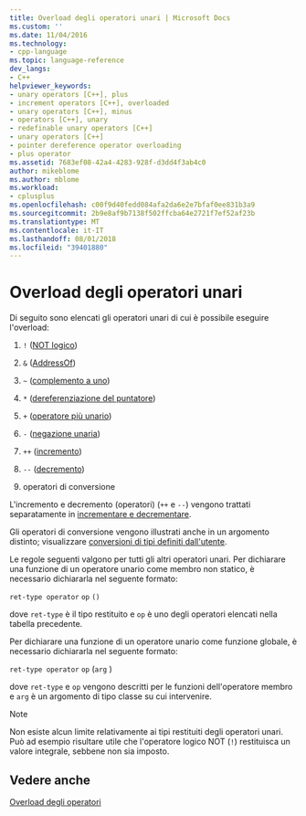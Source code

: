 ```yaml
---
title: Overload degli operatori unari | Microsoft Docs
ms.custom: ''
ms.date: 11/04/2016
ms.technology:
- cpp-language
ms.topic: language-reference
dev_langs:
- C++
helpviewer_keywords:
- unary operators [C++], plus
- increment operators [C++], overloaded
- unary operators [C++], minus
- operators [C++], unary
- redefinable unary operators [C++]
- unary operators [C++]
- pointer dereference operator overloading
- plus operator
ms.assetid: 7683ef08-42a4-4283-928f-d3dd4f3ab4c0
author: mikeblome
ms.author: mblome
ms.workload:
- cplusplus
ms.openlocfilehash: c00f9d40fedd084afa2da6e2e7bfaf0ee831b3a9
ms.sourcegitcommit: 2b9e8af9b7138f502ffcba64e2721f7ef52af23b
ms.translationtype: MT
ms.contentlocale: it-IT
ms.lasthandoff: 08/01/2018
ms.locfileid: "39401880"
---
```

# <a name="overloading-unary-operators"></a>Overload degli operatori unari
Di seguito sono elencati gli operatori unari di cui è possibile eseguire l'overload:  
  
1.  `!` ([NOT logico](../cpp/logical-negation-operator-exclpt.md))  
  
2.  `&` ([AddressOf](../cpp/address-of-operator-amp.md))  
  
3.  `~` ([complemento a uno](../cpp/one-s-complement-operator-tilde.md))  
  
4.  `*` ([dereferenziazione del puntatore](../cpp/indirection-operator-star.md))  
  
5.  `+` ([operatore più unario](../cpp/additive-operators-plus-and.md))  
  
6.  `-` ([negazione unaria](../cpp/additive-operators-plus-and.md))  
  
7.  `++` ([incremento](../cpp/prefix-increment-and-decrement-operators-increment-and-decrement.md))  
  
8.  `--` ([decremento](../cpp/prefix-increment-and-decrement-operators-increment-and-decrement.md))  
  
9. operatori di conversione  
  
 L'incremento e decremento (operatori) (`++` e `--`) vengono trattati separatamente in [incrementare e decrementare](../cpp/increment-and-decrement-operator-overloading-cpp.md).  
  
 Gli operatori di conversione vengono illustrati anche in un argomento distinto; visualizzare [conversioni di tipi definiti dall'utente](../cpp/user-defined-type-conversions-cpp.md).  
  
 Le regole seguenti valgono per tutti gli altri operatori unari. Per dichiarare una funzione di un operatore unario come membro non statico, è necessario dichiararla nel seguente formato:  
  
 `ret-type operator` `op` `()`  
  
 dove `ret-type` è il tipo restituito e `op` è uno degli operatori elencati nella tabella precedente.  
  
 Per dichiarare una funzione di un operatore unario come funzione globale, è necessario dichiararla nel seguente formato:  
  
 `ret-type operator` `op` (`arg` )  
  
 dove `ret-type` e `op` vengono descritti per le funzioni dell'operatore membro e `arg` è un argomento di tipo classe su cui intervenire.  
  
> [!NOTE]
>  Non esiste alcun limite relativamente ai tipi restituiti degli operatori unari. Può ad esempio risultare utile che l'operatore logico NOT (`!`) restituisca un valore integrale, sebbene non sia imposto.  
  
## <a name="see-also"></a>Vedere anche  
 [Overload degli operatori](../cpp/operator-overloading.md)